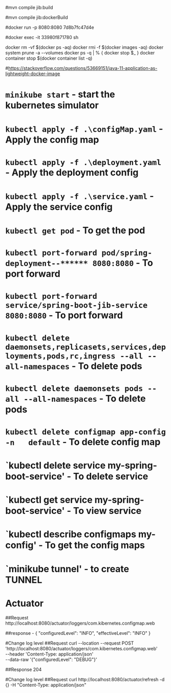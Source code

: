 #mvn compile jib:build

#mvn compile jib:dockerBuild

#docker run -p 8080:8080 7d8b7fc47d4e

#docker exec -it 33980f871780 sh



docker rm -vf $(docker ps -aq)
docker rmi -f $(docker images -aq)
docker system prune -a --volumes
docker ps -q | % { docker stop $_ }
docker container stop $(docker container list -q)

#https://stackoverflow.com/questions/53669151/java-11-application-as-lightweight-docker-image

# `minikube start` - start the kubernetes simulator
# `kubectl apply -f .\configMap.yaml` - Apply the config map
# `kubectl apply -f .\deployment.yaml` - Apply the deployment config
# `kubectl apply -f .\service.yaml` - Apply the service config

# `kubectl get pod` - To get the pod
# `kubectl port-forward pod/spring-deployment--****** 8080:8080` - To port forward
# `kubectl port-forward service/spring-boot-jib-service 8080:8080` - To port forward

# `kubectl delete daemonsets,replicasets,services,deployments,pods,rc,ingress --all --all-namespaces` - To delete pods

# `kubectl delete daemonsets pods --all --all-namespaces` - To delete pods

# `kubectl delete configmap app-config     -n   default` - To delete config map

# `kubectl delete service my-spring-boot-service' - To delete service

# `kubectl get service my-spring-boot-service' - To view service

# `kubectl describe configmaps my-config' - To get the config maps

# `minikube tunnel' - to create  TUNNEL


# Actuator
##Request
http://localhost:8080/actuator/loggers/com.kibernetes.configmap.web

##response -
{
"configuredLevel": "INFO",
"effectiveLevel": "INFO"
}

#Change log level
##Request
curl --location --request POST 'http://localhost:8080/actuator/loggers/com.kibernetes.configmap.web' \
--header 'Content-Type: application/json' \
--data-raw '{"configuredLevel": "DEBUG"}'

##Response
204

#Change log level
##Request
curl http://localhost:8080/actuator/refresh -d {} -H "Content-Type: application/json"